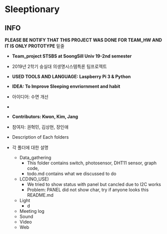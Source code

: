 Sleeptionary
============
## INFO
**PLEASE BE NOTIFY THAT THIS PROJECT WAS DONE FOR TEAM_HW AND IT IS ONLY PROTOTYPE**
밑줄

- **Team_project STSBS at SoongSill Univ 19-2nd semester**
- 2019년 2학기 숭실대 의생명시스템특론 팀프로젝트

- **USED TOOLS AND LANGUAGE: Laspberry Pi 3 & Python**

- **IDEA: To Improve Sleeping envriornment and habit** 
- 아이디어: 수면 개선 
- 
- **Contributors: Kwon, Kim, Jang**
- 참여자: 권혁민, 김상현, 장인애

- Description of Each folders
- 각 폴더에 대한 설명

  - Data_gathering
    - This folder contains switch, photosensor, DHT11 sensor, graph code,
    - todo.md contains what we discussed to do
  - LCD(NO_USE)
    - We tried to show status with panel but cancled due to I2C works
    - Problem: PANEL did not show char, try if anyone looks this README.md
  - Light
    - d
  - Meeting log
  - Sound
  - Video
  - Web
  

